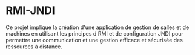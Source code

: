 # RMI-JNDI
Ce projet implique la création d'une application de gestion de salles et de machines en utilisant les principes d'RMI et de configuration JNDI pour permettre une communication et une gestion efficace et sécurisée des ressources à distance.
